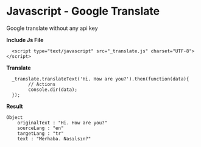 # Javascript - Google Translate

Google translate without any api key

**Include Js File**
```
  <script type="text/javascript" src="_translate.js" charset="UTF-8"></script>
```

**Translate**
```
  _translate.translateText('Hi. How are you?').then(function(data){
        // Actions
        console.dir(data);
  });
```

**Result**
```
Object
    originalText : "Hi. How are you?"
    sourceLang : "en"
    targetLang : "tr"
    text : "Merhaba. Nasılsın?"
```
